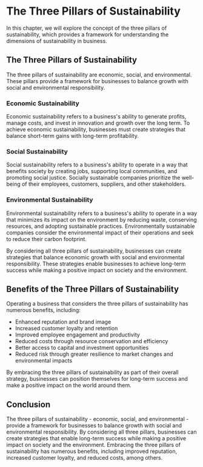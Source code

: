 The Three Pillars of Sustainability
=====================================================================================

In this chapter, we will explore the concept of the three pillars of sustainability, which provides a framework for understanding the dimensions of sustainability in business.

The Three Pillars of Sustainability
-----------------------------------

The three pillars of sustainability are economic, social, and environmental. These pillars provide a framework for businesses to balance growth with social and environmental responsibility.

### Economic Sustainability

Economic sustainability refers to a business's ability to generate profits, manage costs, and invest in innovation and growth over the long term. To achieve economic sustainability, businesses must create strategies that balance short-term gains with long-term profitability.

### Social Sustainability

Social sustainability refers to a business's ability to operate in a way that benefits society by creating jobs, supporting local communities, and promoting social justice. Socially sustainable companies prioritize the well-being of their employees, customers, suppliers, and other stakeholders.

### Environmental Sustainability

Environmental sustainability refers to a business's ability to operate in a way that minimizes its impact on the environment by reducing waste, conserving resources, and adopting sustainable practices. Environmentally sustainable companies consider the environmental impact of their operations and seek to reduce their carbon footprint.

By considering all three pillars of sustainability, businesses can create strategies that balance economic growth with social and environmental responsibility. These strategies enable businesses to achieve long-term success while making a positive impact on society and the environment.

Benefits of the Three Pillars of Sustainability
-----------------------------------------------

Operating a business that considers the three pillars of sustainability has numerous benefits, including:

* Enhanced reputation and brand image
* Increased customer loyalty and retention
* Improved employee engagement and productivity
* Reduced costs through resource conservation and efficiency
* Better access to capital and investment opportunities
* Reduced risk through greater resilience to market changes and environmental impacts

By embracing the three pillars of sustainability as part of their overall strategy, businesses can position themselves for long-term success and make a positive impact on the world around them.

Conclusion
----------

The three pillars of sustainability - economic, social, and environmental - provide a framework for businesses to balance growth with social and environmental responsibility. By considering all three pillars, businesses can create strategies that enable long-term success while making a positive impact on society and the environment. Embracing the three pillars of sustainability has numerous benefits, including improved reputation, increased customer loyalty, and reduced costs, among others.
